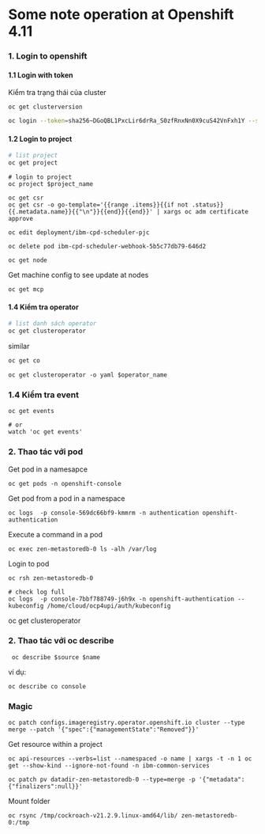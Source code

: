 # Some note operation at Openshift 4.11

### 1. Login to openshift
#### 1.1 Login with token

Kiểm tra trạng thái của cluster
```
oc get clusterversion
```

```bash
oc login --token=sha256~DGoQBL1PxcLir6drRa_S0zfRnxNn0X9cuS42VnFxh1Y --server=https://api.ocp4.example.com:6443
```
#### 1.2 Login to project
```bash
# list project
oc get project
```
```
# login to project
oc project $project_name
```
```
oc get csr
oc get csr -o go-template='{{range .items}}{{if not .status}}{{.metadata.name}}{{"\n"}}{{end}}{{end}}' | xargs oc adm certificate approve
```
```
oc edit deployment/ibm-cpd-scheduler-pjc
```

```
oc delete pod ibm-cpd-scheduler-webhook-5b5c77db79-646d2
```


```
oc get node
```

Get machine config to see update at nodes
```
oc get mcp
```
#### 1.4 Kiểm tra operator



```bash
# list danh sách operator
oc get clusteroperator
```
similar

```bash
oc get co
```

```
oc get clusteroperator -o yaml $operator_name
```

### 1.4 Kiểm tra event
```
oc get events

# or 
watch 'oc get events'
```



### 2. Thao tác với pod

Get pod in a namesapce

```
oc get pods -n openshift-console
```

Get pod from a pod in a namespace

```
oc logs  -p console-569dc66bf9-kmmrm -n authentication openshift-authentication
```

Execute a command in a pod
```
oc exec zen-metastoredb-0 ls -alh /var/log
```
Login to pod
```
oc rsh zen-metastoredb-0
```




```
# check log full
oc logs  -p console-7bbf788749-j6h9x -n openshift-authentication --kubeconfig /home/cloud/ocp4upi/auth/kubeconfig
```
oc get clusteroperator

### 2. Thao tác với oc describe
```
 oc describe $source $name
```
ví dụ:
```
oc describe co console
```

### Magic
```
oc patch configs.imageregistry.operator.openshift.io cluster --type merge --patch '{"spec":{"managementState":"Removed"}}'
```

Get resource within a project 
```
oc api-resources --verbs=list --namespaced -o name | xargs -t -n 1 oc get --show-kind --ignore-not-found -n ibm-common-services
```

```
oc patch pv datadir-zen-metastoredb-0 --type=merge -p '{"metadata":{"finalizers":null}}'
```
Mount folder
```
oc rsync /tmp/cockroach-v21.2.9.linux-amd64/lib/ zen-metastoredb-0:/tmp
``` 
